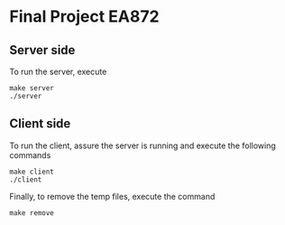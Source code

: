 # Final Project EA872

## Server side

To run the server, execute 

```
make server
./server
```

## Client side

To run the client, assure the server is running and execute the following commands

```
make client
./client
```

Finally, to remove the temp files, execute the command

```
make remove
```

